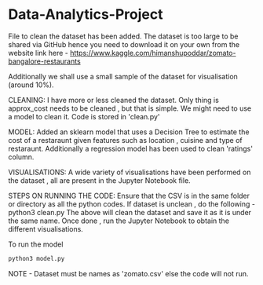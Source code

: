 # Data-Analytics-Project

File to clean the dataset has been added.
The dataset is too large to be shared via GitHub hence you need to download it on your own 
from the website link here - https://www.kaggle.com/himanshupoddar/zomato-bangalore-restaurants

Additionally we shall use a small sample of the dataset for visualisation (around 10%).


CLEANING:
I have more or less cleaned the dataset.
Only thing is approx_cost needs to be cleaned , but that is simple.
We might need to use a model to clean it.
Code is stored in 'clean.py'

MODEL:
Added an sklearn model that uses a Decision Tree to estimate the cost of a restaraunt given 
features such as location , cuisine and type of restaraunt.
Additionally a regression model has been used to clean 'ratings' column.

VISUALISATIONS:
A wide variety of visualisations have been performed on the dataset , all are present in the Jupyter Notebook file.

STEPS ON RUNNING THE CODE:
Ensure that the CSV is in the same folder or directory as all the python codes.
If dataset is unclean , do the following -
python3 clean.py
The above will clean the dataset and save it as it is under the same name.
Once done , run the Jupyter Notebook to obtain the different visualisations.

To run the model
```bash
python3 model.py
```



NOTE - Dataset must be names as 'zomato.csv' else the code will not run.

